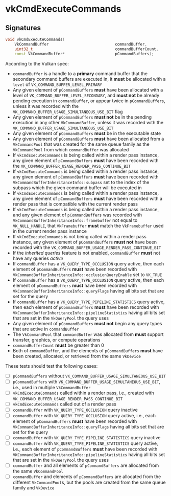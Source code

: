 # vkCmdExecuteCommands

## Signatures
```c++
void vkCmdExecuteCommands(
    VkCommandBuffer                             commandBuffer,
    uint32_t                                    commandBufferCount,
    const VkCommandBuffer*                      pCommandBuffers);
```

According to the Vulkan spec:
- `commandBuffer` is a handle to a **primary** command buffer that the secondary
  command buffers are executed in, it **must** be allocated with a `level` of
  `VK_COMMAND_BUFFER_LEVEL_PRIMARY`
- Any given element of `pCommandBuffers` **must** have been allocated with a
  level of `VK_COMMAND_BUFFER_LEVEL_SECONDARY`, and **must not** be already
  pending execution in `commandBuffer`, or appear twice in `pCommandBuffers`,
  unless it was recorded with the `VK_COMMAND_BUFFER_USAGE_SIMULTANEOUS_USE_BIT`
  flag
- Any given element of `pCommandBuffers` **must not** be in the pending
  execution in any other `VkCommandBuffer`, unless it was recorded with the
  `VK_COMMAND_BUFFER_USAGE_SIMULTANEOUS_USE_BIT`
- Any given element of `pCommandBuffers` **must** be in the executable state
- Any given element of `pCommandBuffers` **must** have been allocated from a
  `VkCommandPool` that was created for the same queue family as the
  `VkCommandPool` from which `commandBuffer` was allocated
- If `vkCmdExecuteCommands` is being called within a render pass instance, any
  given element of `pCommandBuffers` **must** have been recorded with the
  `VK_COMMAND_BUFFER_USAGE_RENDER_PASS_CONTINUE_BIT`
- If `vkCmdExecuteCommands` is being called within a render pass instance, any
  given element of `pCommandBuffers` **must** have been recorded with
  `VkCommandBufferInheritanceInfo::subpass` set to the index of the subpass
  which the given command buffer will be executed in
- If `vkCmdExecuteCommands` is being called within a render pass instance, any
  given element of `pCommandBuffers` **must** have been recorded with a render
  pass that is compatible with the current render pass
- If `vkCmdExecuteCommands` is being called within a render pass instance, and
  any given element of `pCommandBuffers` was recorded with
  `VkCommandBufferInheritanceInfo::framebuffer` not equal to `VK_NULL_HANDLE`,
  that `VkFramebuffer` **must** match the `VkFramebuffer` used in the current
  render pass instance
- If `vkCmdExecuteCommands` is not being called within a render pass instance,
  any given element of `pCommandBuffers` **must not** have been recorded with the
  `VK_COMMAND_BUFFER_USAGE_RENDER_PASS_CONTINUE_BIT`
- If the *inherited queries* feature is not enabled, `commandBuffer` **must**
  not have any queries *active*
- If `commandBuffer` has a `VK_QUERY_TYPE_OCCLUSION` query active, then each
  element of `pCommandBuffers` **must** have been recorded with
  `VkCommandBufferInheritanceInfo::occlusionQueryEnable` set to `VK_TRUE`
- If `commandBuffer` has a `VK_QUERY_TYPE_OCCLUSION` query active, then each
  element of `pCommandBuffers` **must** have been recorded with
  `VkCommandBufferInheritanceInfo::queryFlags` having all bits set that are set
  for the query
- If `commandBuffer` has a `VK_QUERY_TYPE_PIPELINE_STATISTICS` query active,
  then each element of `pCommandBuffers` **must** have been recorded with
  `VkCommandBufferInheritanceInfo::pipelineStatistics` having all bits set that
  are set in the `VkQueryPool` the query uses
- Any given element of `pCommandBuffers` **must not** begin any query types that
  are active in `commandBuffer`
- The `VkCommandPool` that `commandBuffer` was allocated from **must** support
  transfer, graphics, or compute operations
- `commandBufferCount` **must** be greater than 0
- Both of `commandBuffer`, and the elements of `pCommandBuffers` **must** have
  been created, allocated, or retrieved from the same `VkDevice`

These tests should test the following cases:
- [ ] `pCommandBuffers` without `VK_COMMAND_BUFFER_USAGE_SIMULTANEOUS_USE_BIT`
- [ ] `pCommandBuffers` with `VK_COMMAND_BUFFER_USAGE_SIMULTANEOUS_USE_BIT`,
  i.e., used in multiple `VkCommandBuffer`
- [ ] `vkCmdExecuteCommands` called within a render pass, i.e., created with
  `VK_COMMAND_BUFFER_USAGE_RENDER_PASS_CONTINUE_BIT`
- [ ] `vkCmdExecuteCommands` called out of a render pass
- [ ] `commandBuffer` with `VK_QUERY_TYPE_OCCLUSION` query inactive
- [ ] `commandBuffer` with `VK_QUERY_TYPE_OCCLUSION` query active, i.e., each
  element of `pCommandBuffers` **must** have been recorded with
  `VkCommandBufferInheritanceInfo::queryFlags` having all bits set that are set
  for the query
- [ ] `commandBuffer` with `VK_QUERY_TYPE_PIPELINE_STATISTICS` query inactive
- [ ] `commandBuffer` with `VK_QUERY_TYPE_PIPELINE_STATISTICS` query active,
  i.e., each element of `pCommandBuffers` **must** have been recorded with
  `VKCommandBufferInheritanceInfo::pipelineStatistics` having all bits set that
  are set in the `VkQueryPool` the query uses
- [ ] `commandBuffer` and all elements of `pCommandBuffers` are allocated from
  the same `VkCommandPool`
- [ ] `commandBuffer` and elements of `pCommandBuffers` are allocated from
  the different `VkCommandPool`s, but the pools are created from the same queue
  family and `VkDevice`
